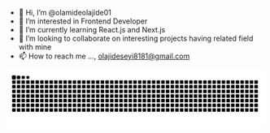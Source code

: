 - 👋 Hi, I’m @olamideolajide01
- 👀 I’m interested in Frontend Developer
- 🌱 I’m currently learning React.js and Next.js
- 💞️ I’m looking to collaborate on interesting projects having related field with mine
- 📫 How to reach me ..., olajideseyi8181@gmail.com

<!---
olamideolajide01/olamideolajide01 is a ✨ special ✨ repository because its `README.md` (this file) appears on your GitHub profile.
You can click the Preview link to take a look at your changes.
--->

![Snake animation](https://github.com/s-shemmee/s-shemmee/blob/output/github-contribution-grid-snake.svg)

